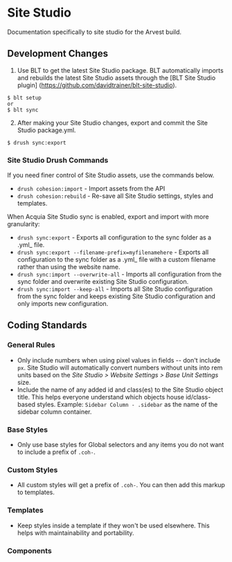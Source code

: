 # Site Studio

Documentation specifically to site studio for the Arvest build. 

## Development Changes
1. Use BLT to get the latest Site Studio package. BLT automatically imports and rebuilds the latest Site Studio assets through the [BLT Site Studio plugin] (https://github.com/davidtrainer/blt-site-studio).
  ```
  $ blt setup 
  or 
  $ blt sync
  ``` 
2. After making your Site Studio changes, export and commit the Site Studio package.yml.
  ```
  $ drush sync:export
  ```

### Site Studio Drush Commands

If you need finer control of Site Studio assets, use the commands below.
* `drush cohesion:import` - Import assets from the API
* `drush cohesion:rebuild` - Re-save all Site Studio settings, styles and templates.

When Acquia Site Studio sync is enabled, export and import with more granularity:
* `drush sync:export` - Exports all configuration to the sync folder as a .yml_ file.
* `drush sync:export --filename-prefix=myfilenamehere` - Exports all configuration to the sync folder as a .yml_ file with a custom filename rather than using the website name.
* `drush sync:import --overwrite-all` - Imports all configuration from the sync folder and overwrite existing Site Studio configuration.
* `drush sync:import --keep-all` - Imports all Site Studio configuration from the sync folder and keeps existing Site Studio configuration and only imports new configuration.


## Coding Standards 

### General Rules 

* Only include numbers when using pixel values in fields -- don't include `px`. Site Studio will automatically convert numbers without units into rem units based on the _Site Studio > Website Settings > Base Unit Settings_ size.
* Include the name of any added id and class(es) to the Site Studio object title. This helps everyone understand which objects house id/class-based styles. Example: `Sidebar Column - .sidebar` as the name of the sidebar column container.

### Base Styles 

* Only use base styles for Global selectors and any items you do not want to include a prefix of `.coh-`.

### Custom Styles 

* All custom styles will get a prefix of `.coh-`. You can then add this markup to templates.

### Templates 

* Keep styles inside a template if they won't be used elsewhere. This helps with maintainability and portability.


### Components






